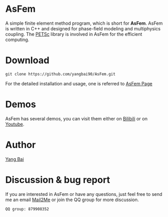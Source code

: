 
# AsFem
A simple finite element method program, which is short for **AsFem**. AsFem is written in C++ and designed for phase-field modeling and multiphysics coupling. The [PETSc](https://www.mcs.anl.gov/petsc/) library is involved in AsFem for the efficient computing.


# Download
```
git clone https://github.com/yangbai90/AsFem.git
```
For the detailed installation and usage, one is referred to [AsFem Page](https://yangbai90.github.io/AsFem/)


# Demos
AsFem has several demos, you can visit them either on [Bilibili](https://space.bilibili.com/100272198/channel/detail?cid=90241) or on [Youtube](https://www.youtube.com/playlist?list=PLVEpIo_wvYmaLPoLjj5Lg93YvYy9flkN8).


# Author
[Yang Bai](https://yangbai90.github.io/)


# Discussion & bug report
If you are interested in AsFem or have any questions, just feel free to send me an email [Mail2Me](mailto:walkandthinker@gmail.com) or join the QQ group for more discussion.
```
QQ group: 879908352
```